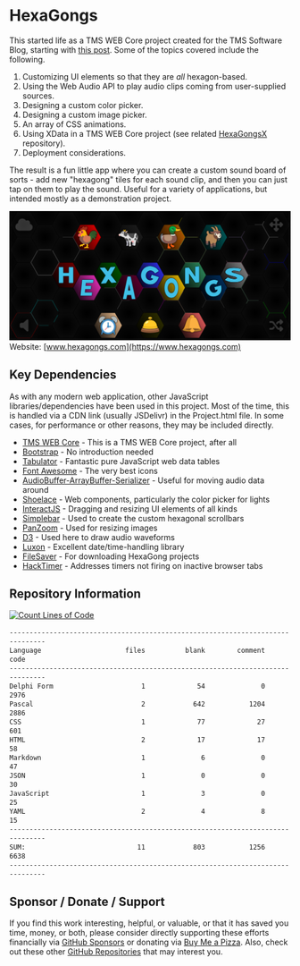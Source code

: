 # HexaGongs
This started life as a TMS WEB Core project created for the TMS Software Blog, starting with [this post](https://www.tmssoftware.com/site/blog.asp?post=1106). Some of the topics covered include the following.

1. Customizing UI elements so that they are *all* hexagon-based.
2. Using the Web Audio API to play audio clips coming from user-supplied sources.
3. Designing a custom color picker.
4. Designing a custom image picker.
5. An array of CSS animations.
6. Using XData in a TMS WEB Core project (see related [HexaGongsX](https://github.com/500Foods/HexaGongsX) repository).
7. Deployment considerations.

The result is a fun little app where you can create a custom sound board of sorts - add new "hexagong" tiles for each sound clip, and then you can just tap on them to play the sound. Useful for a variety of applications, but intended mostly as a demonstration project.

<a href="https://www.hexagongs.com"><img src="https://github.com/500Foods/HexaGongs/blob/main/hexagongs.png" /></a>
Website: [www.hexagongs.com](https://www.hexagongs.com)

## Key Dependencies
As with any modern web application, other JavaScript libraries/dependencies have been used in this project. Most of the time, this is handled via a CDN link (usually JSDelivr) in the Project.html file. In some cases, for performance or other reasons, they may be included directly.
- [TMS WEB Core](https://www.tmssoftware.com/site/tmswebcore.asp) - This is a TMS WEB Core project, after all
- [Bootstrap](https://getbootstrap.com/) - No introduction needed
- [Tabulator](https://www.tabulator.info) - Fantastic pure JavaScript web data tables
- [Font Awesome](https://www.fontawesome.com) - The very best icons
- [AudioBuffer-ArrayBuffer-Serializer](https://github.com/suzuito/audiobuffer-arraybuffer-serializer) - Useful for moving audio data around
- [Shoelace](https://shoelace.style/) - Web components, particularly the color picker for lights
- [InteractJS](https://interactjs.io/) - Dragging and resizing UI elements of all kinds
- [Simplebar](https://github.com/Grsmto/simplebar) - Used to create the custom hexagonal scrollbars
- [PanZoom](https://github.com/timmywil/panzoom) - Used for resizing images
- [D3](https://d3js.org/) - Used here to draw audio waveforms
- [Luxon](https://moment.github.io/luxon/#/?id=luxon) - Excellent date/time-handling library
- [FileSaver](https://moment.github.io/luxon/#/?id=luxon) - For downloading HexaGong projects
- [HackTimer](https://github.com/turuslan/HackTimer) - Addresses timers not firing on inactive browser tabs

## Repository Information
[![Count Lines of Code](https://github.com/500Foods/HexaGongs/actions/workflows/main.yml/badge.svg)](https://github.com/500Foods/HexaGongs/actions/workflows/main.yml)
```
-------------------------------------------------------------------------------
Language                     files          blank        comment           code
-------------------------------------------------------------------------------
Delphi Form                      1             54              0           2976
Pascal                           2            642           1204           2886
CSS                              1             77             27            601
HTML                             2             17             17             58
Markdown                         1              6              0             47
JSON                             1              0              0             30
JavaScript                       1              3              0             25
YAML                             2              4              8             15
-------------------------------------------------------------------------------
SUM:                            11            803           1256           6638
-------------------------------------------------------------------------------
```

## Sponsor / Donate / Support
If you find this work interesting, helpful, or valuable, or that it has saved you time, money, or both, please consider directly supporting these efforts financially via [GitHub Sponsors](https://github.com/sponsors/500Foods) or donating via [Buy Me a Pizza](https://www.buymeacoffee.com/andrewsimard500). Also, check out these other [GitHub Repositories](https://github.com/500Foods?tab=repositories&q=&sort=stargazers) that may interest you.
